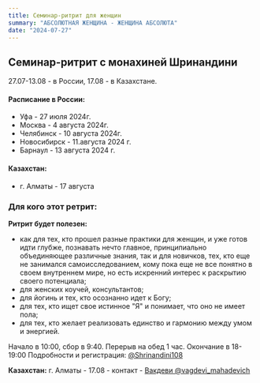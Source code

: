 ```yaml
---
title: Семинар-ритрит для женщин
summary: "АБСОЛЮТНАЯ ЖЕНЩИНА - ЖЕНЩИНА АБСОЛЮТА"
date: "2024-07-27"
---
```


## Семинар-ритрит с монахиней Шринандини

27.07-13.08 - в России, 17.08 - в Казахстане.

#### Расписание в России:
 - Уфа - 27 июля 2024г.
 - Москва - 4  августа 2024г.
 - Челябинск - 10 августа 2024г.
 - Новосибирск - 11.августа 2024 г.
 - Барнаул - 13 августа 2024 г.

#### Казахстан:
 - г. Алматы - 17 августа


### Для кого этот ретрит:
**Ритрит будет полезен:**
- как для тех, кто прошел разные практики для женщин, и уже готов идти глубже, познавать нечто  главное, принципиально объединяющее различные знания, так и
для новичков, тех, кто еще не занимался самоисследованием, кому пока еще не все понятно в своем внутреннем мире, но есть искренний интерес к раскрытию своего  потенциала;
- для женских коучей, консультантов;
- для йогинь и тех, кто осознанно идет к Богу;
- для тех, кто ищет свое  истинное "Я" и понимает, что оно не имеет пола;
- для тех, кто желает реализовать единство и гармонию между умом и энергией.

Начало в 10:00, сбор в 9:40. Перерыв на обед 1 час. Окончание в 18-19:00
Подробности и регистрация: <a href="https://t.me/Shrinandini108" target="_blank">@Shrinandini108</a>

**Казахстан:**
г. Алматы - 17.08 - контакт - <a href="https://t.me/vagdevi_mahadevich" target="_blank">Вакдеви @vagdevi_mahadevich</a>
